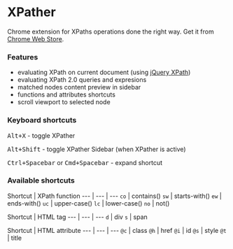 # XPather

Chrome extension for XPaths operations done the right way. Get it from [Chrome Web Store](https://chrome.google.com/webstore/detail/xpather/gabekepgockchhemajjahpchlnkadiac).

### Features

- evaluating XPath on current document (using [jQuery XPath](https://github.com/ilinsky/jquery-xpath))
- evaluating XPath 2.0 queries and expresions
- matched nodes content preview in sidebar
- functions and attributes shortcuts
- scroll viewport to selected node

### Keyboard shortcuts

<kbd>Alt+X</kbd> - toggle XPather

<kbd>Alt+Shift</kbd> - toggle XPather Sidebar (when XPather is active)

<kbd>Ctrl+Spacebar</kbd> or <kbd>Cmd+Spacebar</kbd> - expand shortcut

### Available shortcuts
Shortcut | XPath function
--- | --- | ---
`co` | contains()
`sw` | starts-with()
`ew` | ends-with()
`uc` | upper-case()
`lc` | lower-case()
`no` | not()

Shortcut | HTML tag
--- | --- | ---
`d` | div
`s` | span

Shortcut | HTML attribute
--- | --- | ---
`@c` | class
`@h` | href
`@i` | id
`@s` | style
`@t` | title
